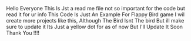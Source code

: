 Hello Everyone
This Is Jst a read me file 
not so important for the code but read it for ur info
This Code Is Just An Example For Flappy Bird game
I wil create more projects like this, 
Although The Bird Isnt The bird But ill make sure to update it
Its Just a yellow dot for as of now
But I'll Update It Soon
Thank You !!!!
